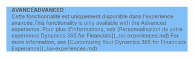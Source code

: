<blockquote STYLE="background: #81BEF7;border-left:None"><span data-ttu-id="0181e-101"><b>AVANCÉ</b></span><span class="sxs-lookup"><span data-stu-id="0181e-101"><b>ADVANCED</b></span></span><br /><span data-ttu-id="0181e-102">Cette fonctionnalité est uniquement disponible dans l'expérience avancée.</span><span class="sxs-lookup"><span data-stu-id="0181e-102">This functionality is only available with the Advanced experience.</span></span> <span data-ttu-id="0181e-103">Pour plus d'informations, voir [Personnalisation de votre expérience Dynamics 365 for Financials](../ui-experiences.md) </span><span class="sxs-lookup"><span data-stu-id="0181e-103">For more information, see [Customizing Your Dynamics 365 for Financials Experience](../ui-experiences.md) </span></span></blockquote>
